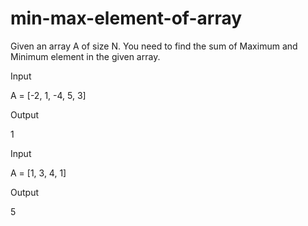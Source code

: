 # min-max-element-of-array

Given an array A of size N. You need to find the sum of Maximum and Minimum element in the given array.


Input

A = [-2, 1, -4, 5, 3]

Output

1


Input

A = [1, 3, 4, 1]

Output

5
